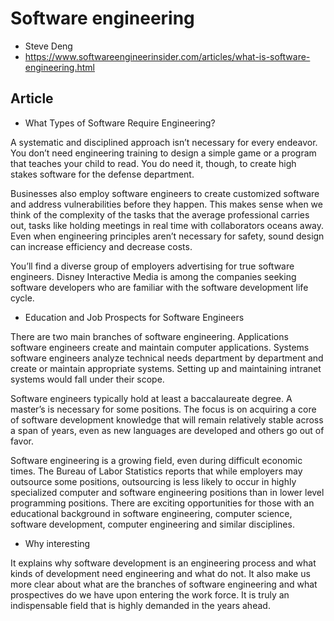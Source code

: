 # Software engineering

* Steve Deng
* https://www.softwareengineerinsider.com/articles/what-is-software-engineering.html

## Article

* What Types of Software Require Engineering?

A systematic and disciplined approach isn’t necessary for every endeavor. You don’t need engineering training to design a simple game or a program that teaches your child to read. You do need it, though, to create high stakes software for the defense department.

Businesses also employ software engineers to create customized software and address vulnerabilities before they happen. This makes sense when we think of the complexity of the tasks that the average professional carries out, tasks like holding meetings in real time with collaborators oceans away. Even when engineering principles aren’t necessary for safety, sound design can increase efficiency and decrease costs.

You’ll find a diverse group of employers advertising for true software engineers. Disney Interactive Media is among the companies seeking software developers who are familiar with the software development life cycle.

* Education and Job Prospects for Software Engineers

There are two main branches of software engineering. Applications software engineers create and maintain computer applications. Systems software engineers analyze technical needs department by department and create or maintain appropriate systems. Setting up and maintaining intranet systems would fall under their scope.

Software engineers typically hold at least a baccalaureate degree. A master’s is necessary for some positions. The focus is on acquiring a core of software development knowledge that will remain relatively stable across a span of years, even as new languages are developed and others go out of favor.

Software engineering is a growing field, even during difficult economic times. The Bureau of Labor Statistics reports that while employers may outsource some positions, outsourcing is less likely to occur in highly specialized computer and software engineering positions than in lower level programming positions. There are exciting opportunities for those with an educational background in software engineering, computer science, software development, computer engineering and similar disciplines.

* Why interesting

It explains why software development is an engineering process and what kinds of development need engineering and what do not. It also make us more clear about what are the branches of software engineering and what prospectives do we have upon entering the work force. It is truly an indispensable field that is highly demanded in the years ahead.

